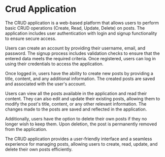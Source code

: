 # Crud Application
The CRUD application is a web-based platform that allows users to perform basic CRUD operations (Create, Read, Update, Delete) on posts. The application includes user authentication with login and signup functionality to ensure secure access.

Users can create an account by providing their username, email, and password. The signup process includes validation checks to ensure that the entered data meets the required criteria. Once registered, users can log in using their credentials to access the application.

Once logged in, users have the ability to create new posts by providing a title, content, and any additional information. The created posts are saved and associated with the user's account.

Users can view all the posts available in the application and read their content. They can also edit and update their existing posts, allowing them to modify the post's title, content, or any other relevant information. The changes made to the posts are saved and reflected in the application.

Additionally, users have the option to delete their own posts if they no longer wish to keep them. Upon deletion, the post is permanently removed from the application.

The CRUD application provides a user-friendly interface and a seamless experience for managing posts, allowing users to create, read, update, and delete their own posts efficiently.
